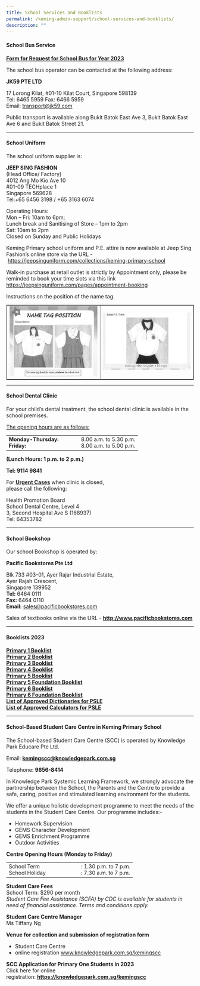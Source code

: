 ```yaml
---
title: School Services and Booklists
permalink: /keming-admin-support/school-services-and-booklists/
description: ""
---
```

<h4><strong>School Bus Service</strong></h4>

<p><a href="/files/KM%20Pri%20Sch%20Request%20for%20School%20Bus%20Svcs%20Yr%202021.pdf"><strong>Form for Request for School Bus for Year 2023</strong></a></p>

<p>The school bus operator can be contacted at the following address:</p>

<p><strong>JK59 PTE LTD</strong></p>

<p>17 Lorong Kilat, #01-10 Kilat Court, Singapore 598139<br />Tel: 6465 5959 Fax: 6466 5959<br />Email:&nbsp;<a href="mailto:transport@jk59.com">transport@jk59.com</a></p>

<p>Public transport is available along Bukit Batok East Ave 3, Bukit Batok East Ave 6 and Bukit Batok Street 21.</p>

<hr />

<h4><strong>School Uniform</strong></h4>

<p>The school uniform supplier is:</p>

<p><strong>JEEP SING FASHION<br /></strong>(Head Office/ Factory)<br />4012 Ang Mo Kio Ave 10<br />#01-09 TECHplace 1<br />Singapore 569628<br />Tel:+65 6456 3198 / +65 3163 6074</p>

<p>Operating Hours:<br />Mon &ndash; Fri: 10am to 6pm;<br />Lunch break and Sanitising of Store &ndash; 1pm to 2pm<br />Sat: 10am to 2pm<br />Closed on Sunday and Public Holidays</p>

<p>Keming Primary school uniform and P.E. attire is now available at Jeep Sing Fashion&rsquo;s online store via the URL -&nbsp;<a href="https://jeepsinguniform.com/collections/keming-primary-school">https://jeepsinguniform.com/collections/keming-primary-school</a></p>

<p>Walk-in purchase at retail outlet is strictly by Appointment only, please be reminded to book your time slots via this link <a href="https://jeepsinguniform.com/pages/appointment-booking">https://jeepsinguniform.com/pages/appointment-booking</a></p>

<p>Instructions on the position of the name tag.</p>

<table style="border-collapse: collapse; width: 100%;" border="1">

<tbody>

<tr>

<td style="width: 50%;"><img src="/images/ssb1.png"></td>

<td style="width: 50%;"><img src="/images/ssb2.png"></td>

</tr>

</tbody>

</table>

<hr />

<h4><strong>School Dental Clinic</strong></h4>

<p>For your child&rsquo;s dental treatment, the school dental clinic is available in the school premises.</p>

<p><u>The opening hours are as follows:</u></p>

<table border="0">

<tbody>

<tr>

<td width="180px">

<div><strong>Monday-Thursday:</strong></div>

<div><strong>Friday:</strong></div>

</td>

<td>

<div>8.00 a.m. to 5.30 p.m.</div>

<div>8.00 a.m. to 5.00 p.m.</div>

</td>

</tr>

</tbody>

</table>

<p><strong>(Lunch Hours: 1 p.m. to 2 p.m.)</strong></p>

<p><strong>Tel: 9114 9841</strong></p>

<p>For&nbsp;<strong><u>Urgent Cases</u></strong>&nbsp;when clinic is closed,<br />please call the following:</p>

<p>Health Promotion Board<br />School Dental Centre, Level 4<br />3, Second Hospital Ave S (168937)<br />Tel: 64353782</p>

<hr />

<h4><strong>School Bookshop</strong></h4>

<p>Our school Bookshop is operated by:</p>

<p><strong>Pacific Bookstores Pte Ltd</strong></p>

<p>Blk 733 #03-01, Ayer Rajar Industrial Estate,<br />Ayer Rajah Crescent,<br />Singapore 139952<br /><strong>Tel:</strong>&nbsp;6464 0111<br /><strong>Fax:</strong>&nbsp;6464 0110<br /><strong>Email:</strong>&nbsp;<a href="mailto:sales@pacificbookstores.com" target="">sales@pacificbookstores.com</a></p>

<p>Sales of textbooks online via the URL -&nbsp;<strong><a href="http://www.pacificbookstores.com/" target="\_blank" rel="noopener">http://www.pacificbookstores.com</a></strong></p>

<hr />

<h4><strong>Booklists 2023</strong></h4>

<p><a href="/files/KMPS%20BOOKLIST%20%20P1.pdf" target="\_blank" rel="noopener"><strong>Primary 1 Booklist</strong></a><br /><a href="/files/KMPS%20BOOKLISTP2.pdf" target="\_blank" rel="noopener"><strong>Primary 2 Booklist</strong></a><br /><a href="/files/KMPS%20BOOKLIST%20P3.pdf" target="\_blank" rel="noopener"><strong>Primary 3 Booklist</strong></a><br /><a href="/files/KMPS%20BOOKLIST%20P4.pdf" target="\_blank" rel="noopener"><strong>Primary 4 Booklist</strong></a><br /><a href="/files/KMPS%20BOOKLIST%20P5.pdf" target="\_blank" rel="noopener"><strong>Primary 5 Booklist</strong></a><br /><a href="/files/KMPS%20P5%20 (FDN%20)BOOKLIST.pdf" target="\_blank" rel="noopener"><strong>Primary 5 Foundation Booklist</strong></a><br /><a href="/files/KMPS%20BOOKLIST%20%20P6.pdf" target="\_blank" rel="noopener"><strong>Primary 6 Booklist</strong></a><br /><a href="/files/KMPS%20BOOKLIST%20P%206%20(FDN%20).pdf" target="\_blank" rel="noopener"><strong>Primary 6 Foundation Booklist</strong></a><br /><a href="/files/list_of_dictionaries_for_examination2023.pdf" target="\_blank" rel="noopener"><strong>List of Approved Dictionaries for PSLE</strong></a><br /><a href="/files/Guidelines%20on%20the%20use%20of%20Calculators%20for%202021%20Exam%20memo%20to%20schools.pdf" target="\_blank" rel="noopener"><strong>List of Approved Calculators for PSLE</strong></a></p>

<hr />

<h4><strong>School-Based Student Care Centre in Keming Primary School</strong></h4>

<p>The School-based Student Care Centre (SCC) is operated by Knowledge Park Educare Pte Ltd.</p>

<p>Email:&nbsp;<a href="mailto:kemingscc@knowledgepark.com.sg" target=""><strong>kemingscc@knowledgepark.com.sg</strong></a></p>

<p>Telephone:&nbsp;<strong>9656-8414</strong></p>

<p>In Knowledge Park Systemic Learning Framework, we strongly advocate the partnership between the School, the Parents and the Centre to provide a safe, caring, positive and stimulated learning environment for the students.</p>

<p>We offer a unique holistic development programme to meet the needs of the students in the Student Care Centre. Our programme includes:-</p>

<ul>

<li>Homework Supervision</li>

<li>GEMS Character Development</li>

<li>GEMS Enrichment Programme</li>

<li>Outdoor Activities</li>

</ul>

<p><strong>Centre Opening Hours (Monday to Friday)</strong></p>

<table>

<tbody>

<tr>

<td width="180px">

<div>School Term</div>

<div>School Holiday</div>

</td>

<td>

<div>: 1.30 p.m. to 7 p.m.</div>

<div>: 7.30 a.m. to 7 p.m.</div>

</td>

</tr>

</tbody>

</table>

<p><strong>Student Care Fees<br /></strong>School Term: $290 per month<br /><em>Student Care Fee Assistance (SCFA) by CDC is available for students in need of financial assistance. Terms and conditions apply.</em></p>

<p><strong>Student Care Centre Manager<br /></strong>Ms Tiffany Ng</p>

<p><strong>Venue for collection and submission of registration form</strong></p>

<ul>

<li>Student Care Centre</li>

<li>online registration&nbsp;<a href="http://www.knowledgepark.com.sg/kemingscc" target="\_blank" rel="noopener">www.knowledgepark.com.sg/kemingscc</a></li>

</ul>

<p><strong>SCC Application for Primary One Students in 2023<br /></strong>Click here for online registration:&nbsp;<a href="https://knowledgepark.com.sg/kemingscc" target="\_blank" rel="noopener"><strong>https://knowledgepark.com.sg/kemingscc</strong></a></p>